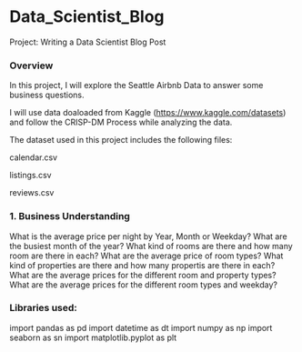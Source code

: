# Data_Scientist_Blog
Project: Writing a Data Scientist Blog Post

### Overview
In this project, I will explore the Seattle Airbnb Data to answer some business questions.

I will use data doaloaded from Kaggle (https://www.kaggle.com/datasets) and follow the CRISP-DM Process while analyzing the data.

The dataset used in this project includes the following files:

  calendar.csv

  listings.csv
  
  reviews.csv

### 1. Business Understanding
  What is the average price per night by Year, Month or Weekday?
  What are the busiest month of the year?
  What kind of rooms are there and how many room are there in each?
  What are the average price of room types?
  What kind of properties are there and how many propertis are there in each?
  What are the average prices for the different room and property types?
  What are the average prices for the different room types and weekday?

### Libraries used:
import pandas as pd
import datetime as dt
import numpy as np
import seaborn as sn
import matplotlib.pyplot as plt


